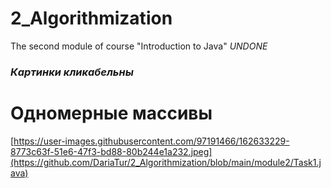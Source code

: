 # 2_Algorithmization
The second module of course "Introduction to Java"
*UNDONE*
### ***Картинки кликабельны***
# Одномерные массивы
[https://user-images.githubusercontent.com/97191466/162633229-8773c63f-51e6-47f3-bd88-80b244e1a232.jpeg](https://github.com/DariaTur/2_Algorithmization/blob/main/module2/Task1.java)

